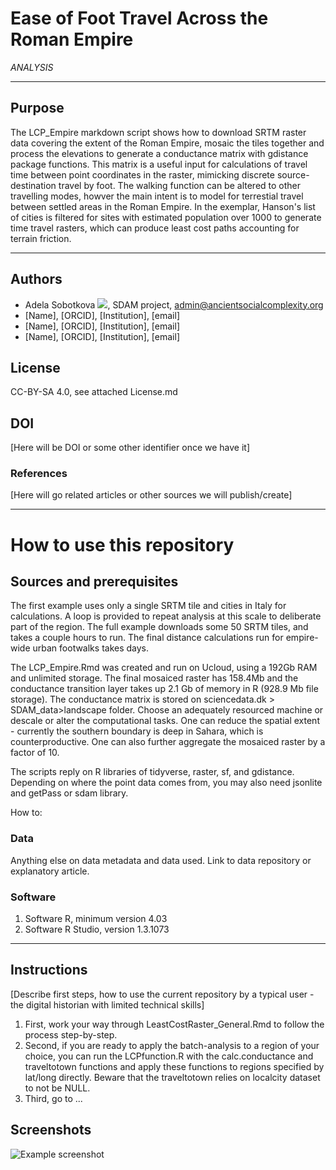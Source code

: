 # Ease of Foot Travel Across the Roman Empire 
*ANALYSIS*

---

## Purpose
The LCP_Empire markdown script shows how to download SRTM raster data covering the extent of the Roman Empire, mosaic the tiles together and process the elevations to generate a conductance matrix with gdistance package functions. This matrix is a useful input for calculations of travel time between point coordinates in the raster, mimicking discrete source-destination travel by foot. The walking function can be altered to other travelling modes, howver the main intent is to model for terrestial travel between settled areas in the Roman Empire. In the exemplar, Hanson's list of cities is filtered for sites with estimated population over 1000 to generate time travel rasters, which can produce least cost paths accounting for terrain friction.

---
## Authors
* Adela Sobotkova [![](https://orcid.org/sites/default/files/images/orcid_16x16.png)](https://orcid.org/0000-0002-4541-3963), SDAM project, admin@ancientsocialcomplexity.org
* [Name], [ORCID], [Institution], [email]
* [Name], [ORCID], [Institution], [email]
* [Name], [ORCID], [Institution], [email]

## License
CC-BY-SA 4.0, see attached License.md

## DOI
[Here will be DOI or some other identifier once we have it]

### References
[Here will go related articles or other sources we will publish/create]

---
# How to use this repository

## Sources and prerequisites
The first example uses only a single SRTM tile and cities in Italy for calculations. A loop is provided to repeat analysis at this scale to deliberate part of the region.
The full example downloads some 50 SRTM tiles, and takes a couple hours to run. The final distance calculations run for empire-wide urban footwalks takes days.

The LCP_Empire.Rmd was created and run on Ucloud, using a 192Gb RAM and unlimited storage. The final mosaiced raster has 158.4Mb and the conductance transition layer takes up 2.1 Gb of memory in R (928.9 Mb file storage). The conductance matrix is stored on sciencedata.dk > SDAM_data>landscape folder.  Choose an adequately resourced machine or descale or alter the computational tasks. One can reduce the spatial extent  - currently the southern boundary is deep in Sahara, which is counterproductive. One can also further aggregate the mosaiced raster by a factor of 10. 


The scripts reply on R libraries of tidyverse, raster, sf, and gdistance. Depending on where the point data comes from, you may also need jsonlite and getPass or sdam library.

How to:



### Data
Anything else on data metadata and data used. Link to data repository or explanatory article. 

### Software
1. Software R, minimum version 4.03
1. Software R Studio, version 1.3.1073

---
## Instructions 
[Describe first steps, how to use the current repository by a typical user - the digital historian with limited technical skills]
1. First, work your way through LeastCostRaster_General.Rmd to follow the process step-by-step. 
2. Second, if you are ready to apply the batch-analysis to a region of your choice, you can run the LCPfunction.R with the calc.conductance and traveltotown functions and apply these functions to regions specified by lat/long directly. Beware that the traveltotown relies on localcity dataset to not be NULL.
3. Third, go to ...


## Screenshots
![Example screenshot](./img/screenshot.png)





